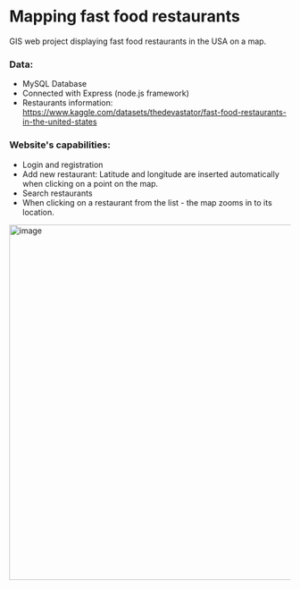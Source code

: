# Mapping fast food restaurants
GIS web project displaying fast food restaurants in the USA on a map. 

### Data:
* MySQL Database
* Connected with Express (node.js framework) 
* Restaurants information: https://www.kaggle.com/datasets/thedevastator/fast-food-restaurants-in-the-united-states

### Website's capabilities:
* Login and registration
* Add new restaurant:
Latitude and longitude are inserted automatically when clicking on a point on the map.
* Search restaurants
* When clicking on a restaurant from the list - the map zooms in to its location.  


<img width="636" alt="image" src="https://github.com/RoteGer/Fast-Food-Restaurants-on-Map/assets/76396600/7d85a683-5cb6-4915-ab0e-73ea608233fb">
